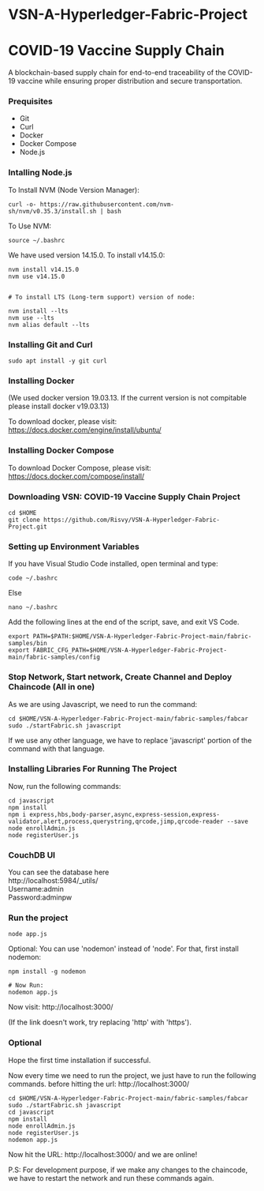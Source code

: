 # VSN-A-Hyperledger-Fabric-Project
# COVID-19 Vaccine Supply Chain 

A blockchain-based supply chain for end-to-end traceability of the COVID-19 vaccine while ensuring proper distribution and secure transportation.
### Prequisites
* Git
* Curl
* Docker
* Docker Compose
* Node.js

### Intalling Node.js

To Install NVM (Node Version Manager):
```
curl -o- https://raw.githubusercontent.com/nvm-sh/nvm/v0.35.3/install.sh | bash
```
To Use NVM:
```
source ~/.bashrc
```

We have used version 14.15.0. To install v14.15.0:
```
nvm install v14.15.0
nvm use v14.15.0


# To install LTS (Long-term support) version of node:

nvm install --lts
nvm use --lts
nvm alias default --lts
```


### Installing Git and Curl
```
sudo apt install -y git curl
```

### Installing Docker

(We used docker version 19.03.13. If the current version is not compitable please install docker v19.03.13) 

To download docker, please visit:
https://docs.docker.com/engine/install/ubuntu/



### Installing Docker Compose
To download Docker Compose, please visit:
https://docs.docker.com/compose/install/

### Downloading VSN: COVID-19 Vaccine Supply Chain Project
```
cd $HOME
git clone https://github.com/Risvy/VSN-A-Hyperledger-Fabric-Project.git
```

### Setting up Environment Variables

If you have Visual Studio Code installed, open terminal and type:
```
code ~/.bashrc
```
Else
```
nano ~/.bashrc
```
Add the following lines at the end of the script, save, and exit VS Code.
```
export PATH=$PATH:$HOME/VSN-A-Hyperledger-Fabric-Project-main/fabric-samples/bin 
export FABRIC_CFG_PATH=$HOME/VSN-A-Hyperledger-Fabric-Project-main/fabric-samples/config 
```
### Stop Network, Start network, Create Channel and Deploy Chaincode (All in one)

As we are using Javascript, we need to run the command:
```
cd $HOME/VSN-A-Hyperledger-Fabric-Project-main/fabric-samples/fabcar 
sudo ./startFabric.sh javascript
```
If we use any other language, we have to replace 'javascript' portion of the command with that language. 

### Installing Libraries For Running The Project
Now, run the following commands: 
```
cd javascript
npm install 
npm i express,hbs,body-parser,async,express-session,express-validator,alert,process,querystring,qrcode,jimp,qrcode-reader --save 
node enrollAdmin.js 
node registerUser.js
```

### CouchDB UI
You can see the database here <br>
http://localhost:5984/_utils/ <br>
Username:admin<br>
Password:adminpw

### Run the project
```
node app.js
```
Optional: You can use 'nodemon' instead of 'node'. For that, first install nodemon:
```
npm install -g nodemon

# Now Run:
nodemon app.js
```
Now visit: http://localhost:3000/ 

(If the link doesn't work, try replacing 'http' with 'https').

### Optional

Hope the first time installation if successful.

Now every time we need to run the project, we just have to run the following commands. before hitting the url: http://localhost:3000/
```
cd $HOME/VSN-A-Hyperledger-Fabric-Project-main/fabric-samples/fabcar 
sudo ./startFabric.sh javascript
cd javascript
npm install 
node enrollAdmin.js 
node registerUser.js
nodemon app.js
```
Now hit the URL: http://localhost:3000/ and we are online!  


P.S: For development purpose, if we make any changes to the chaincode, we have to restart the network and run these commands again.   
 






